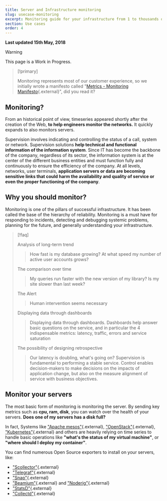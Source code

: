 ```yaml
---
title: Server and Infrastructure monitoring
slug: usecase-monitoring
excerpt: Monitoring guide for your infrastructure from 1 to thousands of hosts
section: Use cases
order: 4
---
```


**Last updated 15th May, 2018**

> [!warning]
>
> This page is a Work in Progress.
> 

> [!primary]
>
> Monitoring represents most of our customer experience, so we initially wrote a manifesto called "[Metrics - Monitoring Manifesto](https://medium.com/@d33d33/bd089f26af2d#.mdlnskpan){.external}", did you read it?
> 

## Monitoring?

From an historical point of view, timeseries appeared shortly after the creation of the Web, **to help engineers monitor the networks.** It quickly expands to also monitors servers.

Supervision involves indicating and controlling the status of a call, system or network. Supervision solutions **help technical and functional information of the information system**. Since IT has become the backbone of the company, regardless of its sector, the information system is at the center of the different business entities and must function fully and continuously to ensure the efficiency of the company. At all levels, networks, user terminals, **application servers or data are becoming sensitive links that could harm the availability and quality of service or even the proper functioning of the company**.


## Why you should monitor?

Monitoring is one of the pillars of successful infrastructure. It has been called the base of the hierarchy of reliability. Monitoring is a must have for responding to incidents, detecting and debugging systemic problems, planning for the future, and generally understanding your infrastructure.


> [!faq]
>
> Analysis of long-term trend
>> 
>> How fast is my database growing? At what speed my number of active user accounts grows?
>> 
>> 
> The comparison over time
>> 
>> My queries run faster with the new version of my library? Is my site slower than last week?
>> 
>> 
> The Alert
>> 
>> Human intervention seems necessary
>> 
>> 
> Displaying data through dashboards
>> 
>> Displaying data through dashboards. Dashboards help answer basic questions on the service, and in particular the 4 indispensable metrics: latency, traffic, errors and service saturation
>> 
>> 
> The possibility of designing retrospective
>> 
>> Our latency is doubling, what's going on? Supervision is fundamental to performing a stable service. Control enables decision-makers to make decisions on the impacts of application change, but also on the measure alignment of service with business objectives.
>> 
>> 
>

## Monitor your servers

The most basic form of monitoring is monitoring the server. By sending key metrics such as **cpu, ram, disk**, you can watch over the health of your servers. **Does one of my servers has a disk full?**

In fact, Systems like ["Apache mesos"](http://mesos.apache.org/){.external}, ["OpenStack"](https://www.openstack.org/){.external}, ["Kubernetes"](https://kubernetes.io/){.external} and others are heavily relying on time series to handle basic operations like **"what's the status of my virtual machine"**, or **"where should I deploy my container"**.

You can find numerous Open Source exporters to install on your servers, like:

- ["Scollector"](http://bosun.org/scollector/){.external}
- ["Telegraf"](https://github.com/influxdata/telegraf){.external}
- ["Snap"](http://snap-telemetry.io/){.external}
- ["Beamium"](https://github.com/ovh/beamium){.external} and ["Noderig"](https://github.com/ovh/noderig){.external}
- ["StatsD"](https://github.com/etsy/statsd){.external}
- ["Collectd"](https://collectd.org/){.external}
